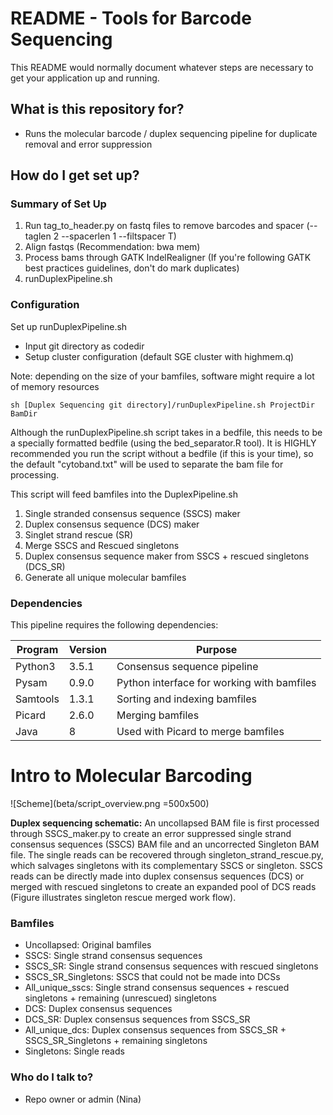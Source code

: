 # README - Tools for Barcode Sequencing #

This README would normally document whatever steps are necessary to get your application up and running.

## What is this repository for? ##

* Runs the molecular barcode / duplex sequencing pipeline for duplicate removal and error suppression

## How do I get set up? ##

### Summary of Set Up ###
1. Run tag_to_header.py on fastq files to remove barcodes and spacer (--taglen 2 --spacerlen 1 --filtspacer T)
2. Align fastqs (Recommendation: bwa mem)
3. Process bams through GATK IndelRealigner (If you're following GATK best practices guidelines, don't do mark duplicates)
4. runDuplexPipeline.sh

### Configuration ###
Set up runDuplexPipeline.sh
- Input git directory as codedir 
- Setup cluster configuration (default SGE cluster with highmem.q) 

Note: depending on the size of your bamfiles, software might require a lot of memory resources

~~~~
sh [Duplex Sequencing git directory]/runDuplexPipeline.sh ProjectDir BamDir 
~~~~
Although the runDuplexPipeline.sh script takes in a bedfile, this needs to be a specially formatted bedfile (using the bed\_separator.R tool). It is HIGHLY recommended you run the script without a bedfile (if this is your time), so the default "cytoband.txt" will be used to separate the bam file for processing. 

This script will feed bamfiles into the DuplexPipeline.sh

1. Single stranded consensus sequence (SSCS) maker
2. Duplex consensus sequence (DCS) maker
3. Singlet strand rescue (SR)
4. Merge SSCS and Rescued singletons
5. Duplex consensus sequence maker from SSCS + rescued singletons (DCS_SR)
6. Generate all unique molecular bamfiles 

### Dependencies ###
This pipeline requires the following dependencies:

| Program | Version | Purpose                                    |
| ------- | ------- | ------------------------------------------ |
| Python3 | 3.5.1   | Consensus sequence pipeline                |
| Pysam   | 0.9.0   | Python interface for working with bamfiles |
| Samtools| 1.3.1   | Sorting and indexing bamfiles              |
| Picard  | 2.6.0   | Merging bamfiles                           |
| Java    | 8       | Used with Picard to merge bamfiles         |

# Intro to Molecular Barcoding #
![Scheme](beta/script_overview.png =500x500)

**Duplex sequencing schematic:** 
An uncollapsed BAM file is first processed through SSCS_maker.py to create an error suppressed single strand consensus sequences (SSCS) BAM file and an uncorrected Singleton BAM file. The single reads can be recovered through singleton_strand_rescue.py, which salvages singletons with its complementary SSCS or singleton. SSCS reads can be directly made into duplex consensus sequences (DCS) or merged with rescued singletons to create an expanded pool of DCS reads (Figure illustrates singleton rescue merged work flow).

### Bamfiles ###
* Uncollapsed: Original bamfiles
* SSCS: Single strand consensus sequences
* SSCS_SR: Single strand consensus sequences with rescued singletons
* SSCS_SR_Singletons: SSCS that could not be made into DCSs
* All_unique_sscs: Single strand consensus sequences + rescued singletons + remaining (unrescued) singletons 
* DCS: Duplex consensus sequences
* DCS_SR: Duplex consensus sequences from SSCS_SR
* All_unique_dcs: Duplex consensus sequences from SSCS_SR + SSCS_SR_Singletons + remaining singletons
* Singletons: Single reads

### Who do I talk to? ###

* Repo owner or admin (Nina)
